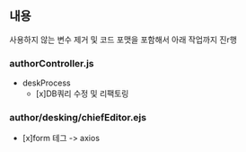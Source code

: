 ## 내용

사용하지 않는 변수 제거 및 코드 포맷을 포함해서 아래 작업까지 진r행

### authorController.js 
- deskProcess
  - [x]DB쿼리 수정 및 리팩토링

### author/desking/chiefEditor.ejs
  - [x]form 테그 -> axios

